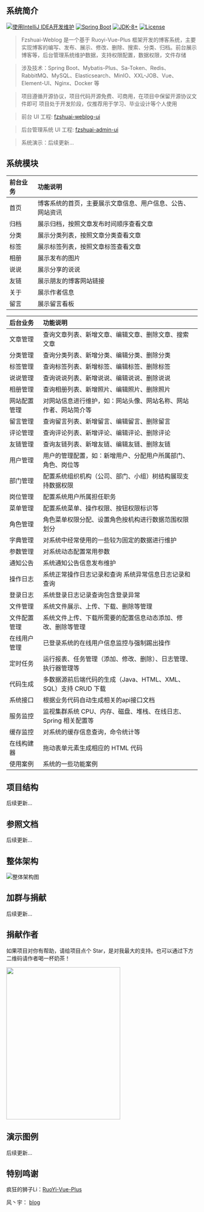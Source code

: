 ## 系统简介

[![使用IntelliJ IDEA开发维护](https://img.shields.io/badge/IntelliJ%20IDEA-提供支持-blue.svg)]()
[![Spring Boot](https://img.shields.io/badge/Spring%20Boot-2.7-blue.svg)]()
[![JDK-8+](https://img.shields.io/badge/JDK-8-green.svg)]()
[![License](https://img.shields.io/badge/License-MIT-blue.svg)](https://gitee.com/fu-zhanshuai/fzshuai-weblog/blob/3.X/LICENSE)

> Fzshuai-Weblog 是一个基于 Ruoyi-Vue-Plus 框架开发的博客系统，主要实现博客的编写、发布、展示、修改、删除、搜索、分类、归档。前台展示博客等，后台管理系统维护数据，支持权限配置，数据权限，文件存储

> 涉及技术：Spring Boot、Mybatis-Plus、Sa-Token、Redis、RabbitMQ、MySQL、Elasticsearch、MinIO、XXL-JOB、Vue、Element-UI、Nginx、Docker 等

> 项目遵循开源协议，项目代码开源免费、可商用，在项目中保留开源协议文件即可
> 项目处于开发阶段，仅推荐用于学习、毕业设计等个人使用

> 前台 UI 工程: [fzshuai-weblog-ui](https://gitee.com/fu-zhanshuai/fzshuai-weblog-ui)

> 后台管理系统 UI 工程: [fzshuai-admin-ui](https://gitee.com/fu-zhanshuai/fzshuai-admin-ui)

> 系统演示：后续更新...

## 系统模块

| 前台业务 | 功能说明                                                   |
| :------- | :--------------------------------------------------------- |
| 首页     | 博客系统的首页，主要展示文章信息、用户信息、公告、网站资讯 |
| 归档     | 展示归档，按照文章发布时间顺序查看文章                     |
| 分类     | 展示分类列表，按照文章分类查看文章                         |
| 标签     | 展示标签列表，按照文章标签查看文章                         |
| 相册     | 展示发布的图片                                             |
| 说说     | 展示分享的说说                                             |
| 友链     | 展示朋友的博客网站链接                                     |
| 关于     | 展示作者信息                                               |
| 留言     | 展示留言看板                                               |

| 后台业务     | 功能说明                                                     |
| :----------- | :----------------------------------------------------------- |
| 文章管理     | 查询文章列表、新增文章、编辑文章、删除文章、搜索文章         |
| 分类管理     | 查询分类列表、新增分类、编辑分类、删除分类                   |
| 标签管理     | 查询标签列表、新增标签、编辑标签、删除标签                   |
| 说说管理     | 查询说说列表、新增说说、编辑说说、删除说说                   |
| 相册管理     | 查询相册列表、新增照片、编辑照片、删除照片                   |
| 网站配置管理 | 对网站信息进行维护，如：网站头像、网站名称、网站作者、网站简介等 |
| 留言管理     | 查询留言列表、新增留言、编辑留言、删除留言                   |
| 评论管理     | 查询评论列表、新增评论、编辑评论、删除评论                   |
| 友链管理     | 查询友链列表、新增友链、编辑友链、删除友链                   |
| 用户管理     | 用户的管理配置，如：新增用户、分配用户所属部门、角色、岗位等 |
| 部门管理     | 配置系统组织机构（公司、部门、小组）树结构展现支持数据权限   |
| 岗位管理     | 配置系统用户所属担任职务                                     |
| 菜单管理     | 配置系统菜单、操作权限、按钮权限标识等                       |
| 角色管理     | 角色菜单权限分配、设置角色按机构进行数据范围权限划分         |
| 字典管理     | 对系统中经常使用的一些较为固定的数据进行维护                 |
| 参数管理     | 对系统动态配置常用参数                                       |
| 通知公告     | 系统通知公告信息发布维护                                     |
| 操作日志     | 系统正常操作日志记录和查询 系统异常信息日志记录和查询        |
| 登录日志     | 系统登录日志记录查询包含登录异常                             |
| 文件管理     | 系统文件展示、上传、下载、删除等管理                         |
| 文件配置管理 | 系统文件上传、下载所需要的配置信息动态添加、修改、删除等管理 |
| 在线用户管理 | 已登录系统的在线用户信息监控与强制踢出操作                   |
| 定时任务     | 运行报表、任务管理（添加、修改、删除）、日志管理、执行器管理等 |
| 代码生成     | 多数据源前后端代码的生成（Java、HTML、XML、SQL）支持 CRUD 下载 |
| 系统接口     | 根据业务代码自动生成相关的api接口文档                        |
| 服务监控     | 监视集群系统 CPU、内存、磁盘、堆栈、在线日志、Spring 相关配置等 |
| 缓存监控     | 对系统的缓存信息查询，命令统计等                             |
| 在线构建器   | 拖动表单元素生成相应的 HTML 代码                             |
| 使用案例     | 系统的一些功能案例                                           |

## 项目结构

后续更新...

## 参照文档

后续更新...

## 整体架构

![整体架构图](https://oss.fzshuai.top/blog/2024/04/09/aa0056d9a61340de88792c3922e2bd23.png)

## 加群与捐献

后续更新...


## 捐献作者

如果项目对你有帮助，请给项目点个 Star，是对我最大的支持。也可以通过下方二维码请作者喝一杯奶茶！

<img src="https://gitee.com/fu-zhanshuai/markdown_image/raw/master/imgs/202308102246808.jpg" width="300px" height="400px"/>

## 演示图例

后续更新...

## 特别鸣谢

疯狂的狮子Li：[RuoYi-Vue-Plus](https://gitee.com/JavaLionLi/RuoYi-Vue-Plus)

风丶宇： [blog](https://gitee.com/feng_meiyu/blog)
